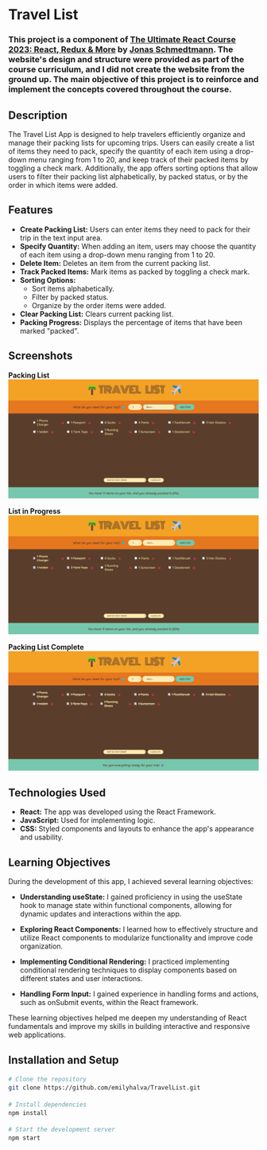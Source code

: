 # Travel List

### This project is a component of [The Ultimate React Course 2023: React, Redux & More](https://www.udemy.com/course/the-ultimate-react-course/?couponCode=24T6MT62024) by [Jonas Schmedtmann](https://github.com/jonasschmedtmann). The website's design and structure were provided as part of the course curriculum, and I did not create the website from the ground up. The main objective of this project is to reinforce and implement the concepts covered throughout the course.

## Description

The Travel List App is designed to help travelers efficiently organize and manage their packing lists for upcoming trips. Users can easily create a list of items they need to pack, specify the quantity of each item using a drop-down menu ranging from 1 to 20, and keep track of their packed items by toggling a check mark. Additionally, the app offers sorting options that allow users to filter their packing list alphabetically, by packed status, or by the order in which items were added.

## Features

- **Create Packing List:** Users can enter items they need to pack for their trip in the text input area.
- **Specify Quantity:** When adding an item, users may choose the quantity of each item using a drop-down menu ranging from 1 to 20.
- **Delete Item:** Deletes an item from the current packing list.
- **Track Packed Items:** Mark items as packed by toggling a check mark.
- **Sorting Options:**
  - Sort items alphabetically.
  - Filter by packed status.
  - Organize by the order items were added.
- **Clear Packing List:** Clears current packing list.
- **Packing Progress:** Displays the percentage of items that have been marked "packed".
  <br/>

## Screenshots

**Packing List**
![Packing List App Screenshot](/public/PackingList.png)

**List in Progress**
![Packing List App Screenshot](/public/PackingListProgress.png)

**Packing List Complete**
![Packing List App Screenshot](/public/PackingListComplete.png)

## Technologies Used

- **React:** The app was developed using the React Framework.
- **JavaScript:** Used for implementing logic.
- **CSS:** Styled components and layouts to enhance the app's appearance and usability.
  <br/>

## Learning Objectives

During the development of this app, I achieved several learning objectives:

- **Understanding useState:** I gained proficiency in using the useState hook to manage state within functional components, allowing for dynamic updates and interactions within the app.

- **Exploring React Components:** I learned how to effectively structure and utilize React components to modularize functionality and improve code organization.

- **Implementing Conditional Rendering:** I practiced implementing conditional rendering techniques to display components based on different states and user interactions.

- **Handling Form Input:** I gained experience in handling forms and actions, such as onSubmit events, within the React framework.

These learning objectives helped me deepen my understanding of React fundamentals and improve my skills in building interactive and responsive web applications.

## Installation and Setup

```bash
# Clone the repository
git clone https://github.com/emilyhalva/TravelList.git

# Install dependencies
npm install

# Start the development server
npm start
```
